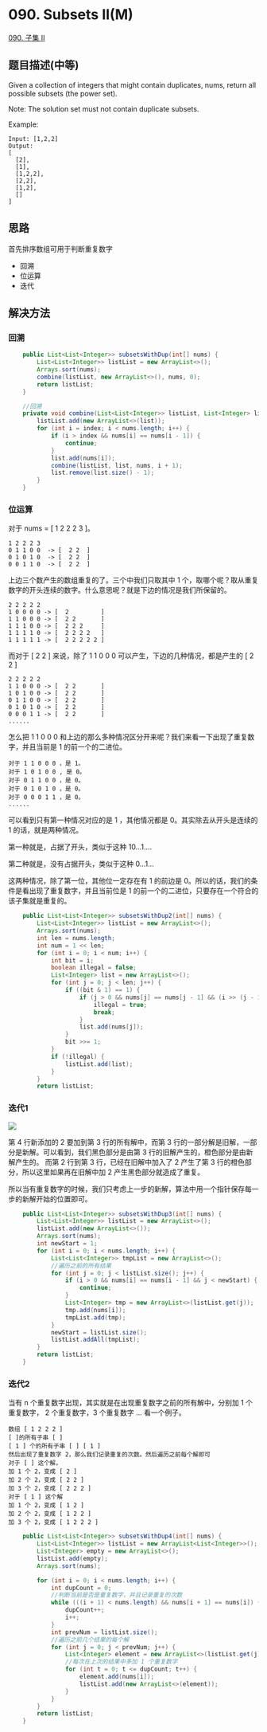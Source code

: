 # 090. Subsets II\(M\)

[090. 子集 II](https://leetcode-cn.com/problems/subsets-ii/)

## 题目描述\(中等\)

Given a collection of integers that might contain duplicates, nums, return all possible subsets \(the power set\).

Note: The solution set must not contain duplicate subsets.

Example:

```
Input: [1,2,2]
Output:
[
  [2],
  [1],
  [1,2,2],
  [2,2],
  [1,2],
  []
]
```

## 思路

首先排序数组可用于判断重复数字

* 回溯
* 位运算
* 迭代

## 解决方法

### 回溯

```java
    public List<List<Integer>> subsetsWithDup(int[] nums) {
        List<List<Integer>> listList = new ArrayList<>();
        Arrays.sort(nums);
        combine(listList, new ArrayList<>(), nums, 0);
        return listList;
    }

    //回溯
    private void combine(List<List<Integer>> listList, List<Integer> list, int[] nums, int index) {
        listList.add(new ArrayList<>(list));
        for (int i = index; i < nums.length; i++) {
            if (i > index && nums[i] == nums[i - 1]) {
                continue;
            }
            list.add(nums[i]);
            combine(listList, list, nums, i + 1);
            list.remove(list.size() - 1);
        }
    }
```

### 位运算

对于 nums = [ 1 2 2 2 3 ]。
```
1 2 2 2 3
0 1 1 0 0  -> [  2 2  ]
0 1 0 1 0  -> [  2 2  ]
0 0 1 1 0  -> [  2 2  ]
```

上边三个数产生的数组重复的了。三个中我们只取其中 1 个，取哪个呢？取从重复数字的开头连续的数字。什么意思呢？就是下边的情况是我们所保留的。
```
2 2 2 2 2 
1 0 0 0 0 -> [  2         ]
1 1 0 0 0 -> [  2 2       ]
1 1 1 0 0 -> [  2 2 2     ]
1 1 1 1 0 -> [  2 2 2 2   ]
1 1 1 1 1 -> [  2 2 2 2 2 ]
```
而对于 [ 2 2 ] 来说，除了 1 1 0 0 0 可以产生，下边的几种情况，都是产生的 [ 2 2 ]
```
2 2 2 2 2 
1 1 0 0 0 -> [  2 2       ]
1 0 1 0 0 -> [  2 2       ]
0 1 1 0 0 -> [  2 2       ]
0 1 0 1 0 -> [  2 2       ]
0 0 0 1 1 -> [  2 2       ]
......
```
怎么把 1 1 0 0 0 和上边的那么多种情况区分开来呢？我们来看一下出现了重复数字，并且当前是 1 的前一个的二进位。
```
对于 1 1 0 0 0 ，是 1。
对于 1 0 1 0 0 , 是 0。
对于 0 1 1 0 0 ，是 0。
对于 0 1 0 1 0 ，是 0。
对于 0 0 0 1 1 ，是 0。
......
```
可以看到只有第一种情况对应的是 1 ，其他情况都是 0。其实除去从开头是连续的 1 的话，就是两种情况。

第一种就是，占据了开头，类似于这种 10...1....

第二种就是，没有占据开头，类似于这种 0...1...

这两种情况，除了第一位，其他位一定存在有 1 的前边是 0。所以的话，我们的条件是看出现了重复数字，并且当前位是 1 的前一个的二进位，只要存在一个符合的该子集就是重复的。



```java
    public List<List<Integer>> subsetsWithDup2(int[] nums) {
        List<List<Integer>> listList = new ArrayList<>();
        Arrays.sort(nums);
        int len = nums.length;
        int num = 1 << len;
        for (int i = 0; i < num; i++) {
            int bit = i;
            boolean illegal = false;
            List<Integer> list = new ArrayList<>();
            for (int j = 0; j < len; j++) {
                if ((bit & 1) == 1) {
                    if (j > 0 && nums[j] == nums[j - 1] && (i >> (j - 1) & 1) == 0) {
                        illegal = true;
                        break;
                    }
                    list.add(nums[j]);
                }
                bit >>= 1;
            }
            if (!illegal) {
                listList.add(list);
            }
        }
        return listList;
```

### 迭代1



![](/assets/001-100/090-s-3-1.png)

第 4 行新添加的 2 要加到第 3 行的所有解中，而第 3 行的一部分解是旧解，一部分是新解。可以看到，我们黑色部分是由第 3 行的旧解产生的，橙色部分是由新解产生的。
而第 2 行到第 3 行，已经在旧解中加入了 2 产生了第 3 行的橙色部分，所以这里如果再在旧解中加 2 产生黑色部分就造成了重复。

所以当有重复数字的时候，我们只考虑上一步的新解，算法中用一个指针保存每一步的新解开始的位置即可。

```java
    public List<List<Integer>> subsetsWithDup3(int[] nums) {
        List<List<Integer>> listList = new ArrayList<>();
        listList.add(new ArrayList<>());
        Arrays.sort(nums);
        int newStart = 1;
        for (int i = 0; i < nums.length; i++) {
            List<List<Integer>> tmpList = new ArrayList<>();
            //遍历之前的所有结果
            for (int j = 0; j < listList.size(); j++) {
                if (i > 0 && nums[i] == nums[i - 1] && j < newStart) {
                    continue;
                }
                List<Integer> tmp = new ArrayList<>(listList.get(j));
                tmp.add(nums[i]);
                tmpList.add(tmp);
            }
            newStart = listList.size();
            listList.addAll(tmpList);
        }
        return listList;
    }
```

### 迭代2

当有 n 个重复数字出现，其实就是在出现重复数字之前的所有解中，分别加 1 个重复数字， 2 个重复数字，3 个重复数字 ... 看一个例子。

```
数组 [ 1 2 2 2 ] 
[ ]的所有子串 [ ]
[ 1 ] 个的所有子串 [ ] [ 1 ] 
然后出现了重复数字 2，那么我们记录重复的次数。然后遍历之前每个解即可
对于 [ ] 这个解，
加 1 个 2，变成 [ 2 ] 
加 2 个 2，变成 [ 2 2 ]
加 3 个 2，变成 [ 2 2 2 ]
对于 [ 1 ] 这个解
加 1 个 2，变成 [ 1 2 ] 
加 2 个 2，变成 [ 1 2 2 ]
加 3 个 2，变成 [ 1 2 2 2 ]
```

```java
    public List<List<Integer>> subsetsWithDup4(int[] nums) {
        List<List<Integer>> listList = new ArrayList<List<Integer>>();
        List<Integer> empty = new ArrayList<>();
        listList.add(empty);
        Arrays.sort(nums);

        for (int i = 0; i < nums.length; i++) {
            int dupCount = 0;
            //判断当前是否是重复数字，并且记录重复的次数
            while (((i + 1) < nums.length) && nums[i + 1] == nums[i]) {
                dupCount++;
                i++;
            }
            int prevNum = listList.size();
            //遍历之前几个结果的每个解
            for (int j = 0; j < prevNum; j++) {
                List<Integer> element = new ArrayList<>(listList.get(j));
                //每次在上次的结果中多加 1 个重复数字
                for (int t = 0; t <= dupCount; t++) {
                    element.add(nums[i]);
                    listList.add(new ArrayList<>(element));
                }
            }
        }
        return listList;
    }
```




